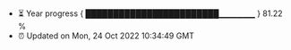 - ⏳ Year progress { ████████████████████████▁▁▁▁▁▁ } 81.22 %
- ⏰ Updated on Mon, 24 Oct 2022 10:34:49 GMT

